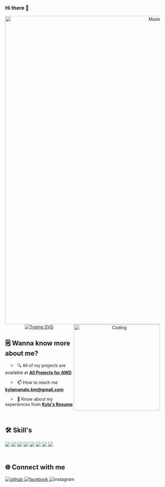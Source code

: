 ### Hi there 👋

<!--
**heykyy/heykyy** is a ✨ _special_ ✨ repository because its `README.md` (this file) appears on your GitHub profile.

Here are some ideas to get you started:

- 🔭 I’m currently working on ...
- 🌱 I’m currently learning ...
- 👯 I’m looking to collaborate on ...
- 🤔 I’m looking for help with ...
- 💬 Ask me about ...
- 📫 How to reach me: ...
- 😄 Pronouns: ...
- ⚡ Fun fact: ...
-->

  <p align="center">
    <img width="1000" src="https://media1.tenor.com/m/Fjii2A1kVQQAAAAC/deli-my.gif" alt="MasterHead">
<a href="https://git.io/typing-svg"><img src="https://readme-typing-svg.demolab.com?font=Micro+5&size=50&pause=1000&color=9F8FF7&background=56FF5A00&random=false&width=435&lines=Welcome+to+Kyla's+!" alt="Typing SVG" /></a>  <a href="" alt="Typing SVG" /></a>
</h1>

<img align="right" alt="Coding" width="280" src="https://media.tenor.com/MR7k-TyLM7wAAAAi/zebnat-dizzy.gif****">

## 🗒️ Wanna know more about me?
&nbsp; &nbsp; ✧  &nbsp; 🔍 All of my projects are available at **[All Projects for AWD](https://github.com/heykyy?tab=repositories)**

&nbsp; &nbsp; ✧  &nbsp; 📫 How to reach me **kylamanalo.km@gmail.com**

&nbsp; &nbsp; ✧ &nbsp; 👀 Know about my experiences from **[Kyla's Resume](https://github.com/heykyy/AWD-Manalo-Resume)**

<br>

## 🛠️ Skill's
<div align="left">
<a>
<img src="https://img.shields.io/badge/C%2B%2B-00599C?style=for-the-badge&logo=c%2B%2B&logoColor=white" style="margin-bottom: 5px;" />
</a>
<a>
<img src="https://img.shields.io/badge/Python-3776AB?style=for-the-badge&logo=python&logoColor=white" style="margin-bottom: 5px;" />
</a>
<a>
<img src="https://img.shields.io/badge/Java-ED8B00?style=for-the-badge&logo=openjdk&logoColor=white" style="margin-bottom: 5px;" />
</a>
<a>
<img src="https://img.shields.io/badge/HTML5-E34F26?style=for-the-badge&logo=html5&logoColor=white" style="margin-bottom: 5px;" />
</a>
<a>
<img src="https://img.shields.io/badge/CSS3-1572B6?style=for-the-badge&logo=css3&logoColor=white" style="margin-bottom: 5px;" />
</a>
<a>
<img src="https://img.shields.io/badge/JavaScript-F7DF1E?style=for-the-badge&logo=javascript&logoColor=black" style="margin-bottom: 5px;" />
</a>
<a>
<img src="https://img.shields.io/badge/Kotlin-7F52FF?logo=kotlin&logoColor=fff&style=for-the-badge" style="margin-bottom: 5px;" />
</a>
<a>
<img src="https://img.shields.io/badge/PHP-777BB4?logo=php&logoColor=fff&style=for-the-badge" style="margin-bottom: 5px;" />
</a>
</div>

<br>

## 🌐 Connect with me
<div align="left">
<a href="https://github.com/heykyy" target="_blank">
<img src="https://img.shields.io/badge/github-%2324292e.svg?&style=for-the-badge&logo=github&logoColor=white" alt=github style="margin-bottom: 5px;" />
</a>
<a href="https://www.facebook.com/Heykylagean/" target="_blank">
<img src="https://img.shields.io/badge/facebook-%232E87FB.svg?&style=for-the-badge&logo=facebook&logoColor=white" alt=facebook style="margin-bottom: 5px;" />
</a>
<a href:"https://www.instagram.com/heykyy/" target="_blank">
<img src="https://img.shields.io/badge/Instagram-E4405F?style=for-the-badge&logo=instagram&logoColor=white" alt=instagram style="margin-bottom: 5px;" />
</a>  
</div>  

</div>

